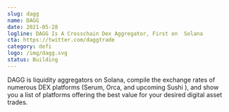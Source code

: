 ```yaml
---
slug: dagg
name: DAGG
date: 2021-05-28
logline: DAGG Is A Crosschain Dex Aggregator, First on  Solana
cta: https://twitter.com/daggtrade
category: defi
logo: /img/dagg.svg
status: Building
---
```


DAGG is liquidity aggregators on Solana, compile the exchange rates of numerous DEX platforms (Serum, Orca, and upcoming Sushi ), and show you a list of platforms offering the best value for your desired digital asset trades.